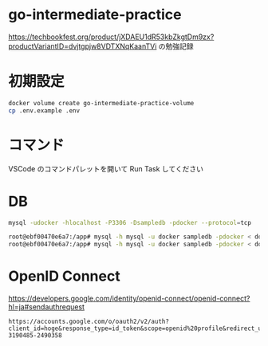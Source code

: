# go-intermediate-practice

https://techbookfest.org/product/jXDAEU1dR53kbZkgtDm9zx?productVariantID=dvjtgpjw8VDTXNqKaanTVi
の勉強記録

# 初期設定

```sh
docker volume create go-intermediate-practice-volume
cp .env.example .env
```

# コマンド

VSCode のコマンドパレットを開いて Run Task してください

# DB

```sh
mysql -udocker -hlocalhost -P3306 -Dsampledb -pdocker --protocol=tcp
```

```sh
root@ebf00470e6a7:/app# mysql -h mysql -u docker sampledb -pdocker < docker/dev/mysql/initdb.d/1_createTable.sql
root@ebf00470e6a7:/app# mysql -h mysql -u docker sampledb -pdocker < docker/dev/mysql/initdb.d/2_insertData.sql
```

# OpenID Connect

https://developers.google.com/identity/openid-connect/openid-connect?hl=ja#sendauthrequest

```
https://accounts.google.com/o/oauth2/v2/auth?client_id=hoge&response_type=id_token&scope=openid%20profile&redirect_uri=http://localhost:8081/callback&nonce=0394852-3190485-2490358
```
